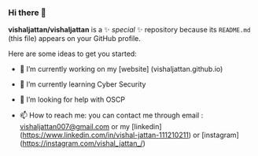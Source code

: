 ### Hi there 👋


**vishaljattan/vishaljattan** is a ✨ _special_ ✨ repository because its `README.md` (this file) appears on your GitHub profile.

Here are some ideas to get you started:

- 🔭 I’m currently working on my [website]  (vishaljattan.github.io)
                                                          
- 🌱 I’m currently learning Cyber Security 

- 🤔 I’m looking for help with OSCP

- 📫 How to reach me: you can contact me through email : vishaljattan007@gmail.com or my [linkedin] (https://www.linkedin.com/in/vishal-jattan-111210211) or [instagram] (https://instagram.com/vishal_jattan_/) 

